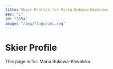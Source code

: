 ```yaml
---
title: Skier Profile for Maria Bukowa-Kowalska
sex: "L"
id: "2854"
image: "/img/flags/pol.svg" 
---
```


# Skier Profile

This page is for: Maria Bukowa-Kowalska.
    